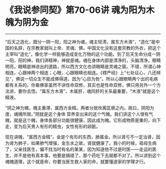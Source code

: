 # 《我说参同契》第70-06讲 魂为阳为木 魄为阴为金

------

“后天之造化，既分一阴一阳，阳之神为魂，魂主轻清，属东方木液”，“造化”是中国的名辞，在宗教家就叫上帝、灵魂、佛。中国文化没有这套宗教的外衣，把这个主宰叫“造化”，像化学一样能够造成变化万物的这个功能。到了后天生命分成一阴一阳，阳的神，我们讲精神，神就是魂。魂在身体内部是清净的，头脑清净，眼睛明亮，眼睛是神进出的道路，所以西方文化也讲眼睛是灵魂之窗。不错，所谓心神相连，心跟神两个相连；心眼，心跟眼睛也相连。《楞严经》上“七处征心，八还辨见”，佛说一切众生不能成佛得道，因为“心目为咎”。所以心跟眼睛两个出的毛病都有关系的。你看佛家虽然不讲性命双修，其实也是性命双修，佛只用另外一个方法讲，要你去悟。“属东方木液”，木属肝，魂同肝的关系最重要，“木液”就是这个精液。

“阴之神为魄，魄主重滞，属西方金精。两者分居坎离匡廓之内。故曰，阴阳为度，魂魄所居。”阴就是这个身体 营养变出来的这个气魄。我们讲这个人很有气魄，就是这个魄，身体各部分功能很健康，因此成为魄。它形成物质是重的，向下走，变为后天男人有形的精虫，女性有形的卵脏。

现在讲魄，“属西方金精”，金是个有形的东西，肺属金。所以肾亏不一定治肾，因为肾为肺子，如果肺气增强，金生水之故，肾就健康了。我小的时候，祖母生病了，父亲找医生，偏不找当时有名的某某，因为知道他不过是时医——走运的医生，并不是他有真本事，他要是搞错了，那个药吃下去就都不对了。所以讲到这个魂魄道理，这个就是命，你要当医生救人家的命，就要懂道家的学理才行。